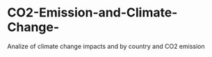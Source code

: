# CO2-Emission-and-Climate-Change-
Analize of climate change impacts and by country and CO2 emission
